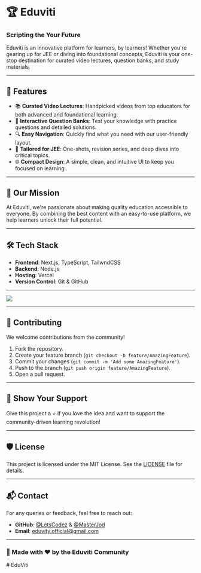 # 🏆 Eduviti

### **Scripting the Your Future**

Eduviti is an innovative platform for learners, by learners! Whether you're gearing up for JEE or diving into foundational concepts, Eduviti is your one-stop destination for curated video lectures, question banks, and study materials.

---

## 🚀 Features

- 📚 **Curated Video Lectures**: Handpicked videos from top educators for both advanced and foundational learning.
- 🧩 **Interactive Question Banks**: Test your knowledge with practice questions and detailed solutions.
- 🔍 **Easy Navigation**: Quickly find what you need with our user-friendly layout.
- 🎯 **Tailored for JEE**: One-shots, revision series, and deep dives into critical topics.
- 🌐 **Compact Design**: A simple, clean, and intuitive UI to keep you focused on learning.

---

## 🎯 Our Mission

At Eduviti, we're passionate about making quality education accessible to everyone. By combining the best content with an easy-to-use platform, we help learners unlock their full potential.

---

## 🛠️ Tech Stack

- **Frontend**: Next.js, TypeScript, TailwndCSS
- **Backend**: Node.js
- **Hosting**: Vercel
- **Version Control**: Git & GitHub

---

![](https://eduviti.me/big.png)

---

## 🤝 Contributing

We welcome contributions from the community!

1. Fork the repository.
2. Create your feature branch (`git checkout -b feature/AmazingFeature`).
3. Commit your changes (`git commit -m 'Add some AmazingFeature'`).
4. Push to the branch (`git push origin feature/AmazingFeature`).
5. Open a pull request.

---

## 🌟 Show Your Support

Give this project a ⭐️ if you love the idea and want to support the community-driven learning revolution!

---

## 🛡️ License

This project is licensed under the MIT License. See the [LICENSE](LICENSE) file for details.

---

## 📬 Contact

For any queries or feedback, feel free to reach out:

- **GitHub**: [@LetsCodez](https://github.com/LetsCodez) & [@MasterJod](https://github.com/MasterJod)
- **Email**: eduvity.official@gmail.com

---

### 🙌 Made with ❤️ by the Eduviti Community
#   E d u V i t i  
 